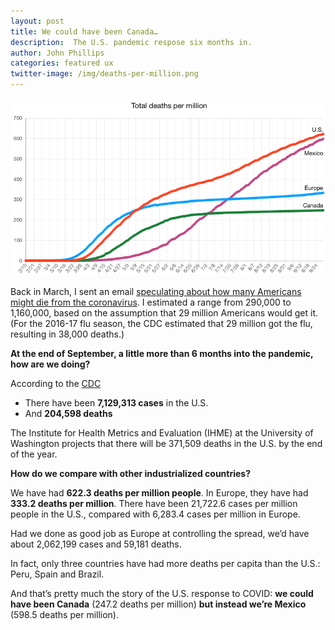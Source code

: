 ```yaml
---
layout: post
title: We could have been Canada…
description:  The U.S. pandemic respose six months in.
author: John Phillips
categories: featured ux 
twitter-image: /img/deaths-per-million.png
---
```


<img src="/img/deaths-per-million.png" class="full-width border" alt="Deaths per Million for U.S., Canada, Mexico and Europe">

Back in March, I sent an email [speculating about how many Americans might die from the coronavirus](/posts/I-dont-want-the-cure-to-be-worse-than-the-problem-itself/). I estimated a range from 290,000 to 1,160,000, based on the assumption that 29 million Americans would get it. (For the 2016-17 flu season, the CDC estimated that 29 million got the flu, resulting in 38,000 deaths.)

<!--more--> 

<a name="jump"></a>

**At the end of September, a little more than 6 months into the pandemic, how are we doing?**

According to the [CDC](https://covid.cdc.gov/covid-data-tracker/#cases_totalcases)

- There have been **7,129,313 cases** in the U.S.
- And **204,598 deaths**
 
The Institute for Health Metrics and Evaluation (IHME) at the University of Washington projects that there will be 371,509 deaths in the U.S. by the end of the year.

**How do we compare with other industrialized countries?**

We have had **622.3 deaths per million people**. In Europe, they have had **333.2 deaths per million**. There have been 21,722.6 cases per million people in the U.S., compared with 6,283.4 cases per million in Europe.

Had we done as good job as Europe at controlling the spread, we’d have about 2,062,199 cases and 59,181 deaths.

In fact, only three countries have had more deaths per capita than the U.S.: Peru, Spain and Brazil.

And that’s pretty much the story of the U.S. response to COVID: **we could have been Canada** (247.2 deaths per million) **but instead we’re Mexico** (598.5 deaths per million).


